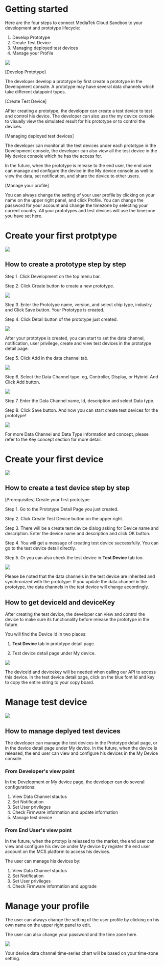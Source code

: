 # Getting started

Here are the four steps to connect MediaTek Cloud Sandbox to your development and prototype lifecycle:

1. Develop Prototype
2. Create Test Device
3. Managing deployed test devices
4. Manage your Profile



![](../images/getting_started/img_getting_started_01.png)

[Develop Prototype]

The developer develop a prototype by first create a prototype in the Development console. A prototype may have several data channels which take different datapoint types.

[Create Test Device]

AFter creating a prototype, the developer can create a test device to test and control his device. The developer can also use the my device console to visually view the simulated result for his prototype or to control the devices.

[Managing deployed test devices]

The developer can monitor all the test devices under each prototype in the Development console, the developer can also view all the test device in the My device console which he has the access for.

In the future, when the prototype is release to the end user, the end user can manage and configure the device in the My device console as well to view the data, set notification, and share the device to other users.

[Manage your profile]

You can always change the setting of your user profile by clicking on your name on the upper right panel, and click Profile. You can change the password for your account and change the timezone by selecting your current country. All your prototypes and test devices will use the timezone you have set here.




# Create your first protptype

![](../images/getting_started/img_getting_started_02.png)

## How to create a prototype step by step


Step 1. Click Development on the top menu bar.

Step 2. Click Create button to create a new prototype.


![](../images/screenshot/screen_shot-01.jpg)



Step 3. Enter the Prototype name, version, and select chip type, industry and Click Save button. Your Prototype is created.

Step 4. Click Detail button of the prototype just created.


![](../images/screenshot/screen_shot-02.jpg)


After your prototype is created, you can start to set the data channel, notification, user privilege, create and view test devices in the prototype detail page.



Step 5. Click Add in the data channel tab.

![](../images/screenshot/screen_shot-03.jpg)



Step 6. Select the Data Channel type. eg, Controller, Display, or Hybrid. And Click Add button.

![](../images/screenshot/screen_shot-04.jpg)


Step 7. Enter the Data Channel name, Id, description and select Data type.


Step 8. Click Save button. And now you can start create test devices for the prototype!


![](../images/screenshot/screen_shot-05.jpg)


For more Data Channel and Data Type information and concept, please refer to the Key concept section for more detail.




# Create your first device

![](../images/getting_started/img_getting_started_03.png)

## How to create a test device step by step

[Prerequisites] Create your first prototype

Step 1. Go to the Prototype Detail Page you just created.

Step 2. Click Create Test Device button on the upper right.

Step 3. There will be a create test device dialog asking for Device name and description. Enter the device name and description and click OK button.

Step 4. You will get a message of creating test device successfully. You can go to the test device detail directly.

Step 5. Or you can also check the test device in **Test Device** tab too.

![](../images/screenshot/screen_shot-06.jpg)


Please be noted that the data channels in the test device are inherited and synchronized with the prototype. If you update the data channel in the prototype, the data channels in the test device will change accordingly.


## How to get deviceId and deviceKey



After creating the test device, the developer can view and control the device to make sure its functionality before release the prototype in the future.

You will find the Device Id in two places:

1. **Test Device** tab in prototype detail page.

2. Test device detail page under My device.


![](../images/screenshot/screen_shot-07.jpg)



The deviceId and devicekey will be needed when calling our API to access this device. In the test device detail page, click on the blue font Id and key to copy the entire string to your copy board.


# Manage test device

![](../images/getting_started/img_getting_started_04.png)

## How to manage deplyed test devices

The developer can manage the test devices in the Prototype detail page, or in the device detail page under My device. In the future, when the device is released, the end user can view and configure his devices in the My Device console.

### From Developer's view point

In the Development or My device page, the developer can do several configurations:

1.  View Data Channel stautus
2.  Set Notification
3.  Set User privileges
4.  Check Firmware information and update information
5.  Manage test device


### From End User's view point
In the future, when the prtotyp is released to the market, the end user can view and configure his device under My device by register the end user account on the MCS platform to access his devices.

The user can manage his devices by:

1.  View Data Channel stautus
2.  Set Notification
3.  Set User privileges
4.  Check Firmware information and upgrade



# Manage your profile

The user can always change the setting of the user profile by clicking on his own name on the upper right panel to edit.

The user can also change your password and the time zone here.


![](../images/Profile.JPG)

Your device data channel time-series chart will be based on your time-zone setting.




